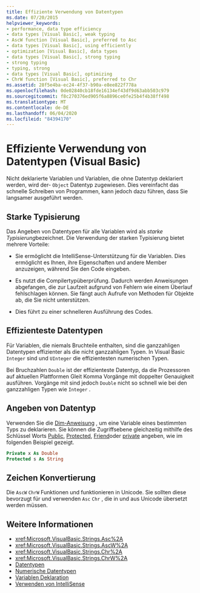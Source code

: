 ```yaml
---
title: Effiziente Verwendung von Datentypen
ms.date: 07/20/2015
helpviewer_keywords:
- performance, data type efficiency
- data types [Visual Basic], weak typing
- AscW function [Visual Basic], preferred to Asc
- data types [Visual Basic], using efficiently
- optimization [Visual Basic], data types
- data types [Visual Basic], strong typing
- strong typing
- typing, strong
- data types [Visual Basic], optimizing
- ChrW function [Visual Basic], preferred to Chr
ms.assetid: 28f5e4ba-ec24-4f37-b90a-e8ee822f778a
ms.openlocfilehash: 0de02840cb18fde16134ef43df9d63abb503c979
ms.sourcegitcommit: f8c270376ed905f6a8896ce0fe25b4f4b38ff498
ms.translationtype: MT
ms.contentlocale: de-DE
ms.lasthandoff: 06/04/2020
ms.locfileid: "84394170"
---
```

# <a name="efficient-use-of-data-types-visual-basic"></a>Effiziente Verwendung von Datentypen (Visual Basic)
Nicht deklarierte Variablen und Variablen, die ohne Datentyp deklariert werden, wird der- `Object` Datentyp zugewiesen. Dies vereinfacht das schnelle Schreiben von Programmen, kann jedoch dazu führen, dass Sie langsamer ausgeführt werden.

## <a name="strong-typing"></a>Starke Typisierung
 Das Angeben von Datentypen für alle Variablen wird als *starke Typisierung*bezeichnet. Die Verwendung der starken Typisierung bietet mehrere Vorteile:

- Sie ermöglicht die IntelliSense-Unterstützung für die Variablen. Dies ermöglicht es Ihnen, ihre Eigenschaften und andere Member anzuzeigen, während Sie den Code eingeben.

- Es nutzt die Compilertypüberprüfung. Dadurch werden Anweisungen abgefangen, die zur Laufzeit aufgrund von Fehlern wie einem Überlauf fehlschlagen können. Sie fängt auch Aufrufe von Methoden für Objekte ab, die Sie nicht unterstützen.

- Dies führt zu einer schnelleren Ausführung des Codes.

## <a name="most-efficient-data-types"></a>Effizienteste Datentypen
 Für Variablen, die niemals Bruchteile enthalten, sind die ganzzahligen Datentypen effizienter als die nicht ganzzahligen Typen. In Visual Basic `Integer` sind und `UInteger` die effizientesten numerischen Typen.

 Bei Bruchzahlen `Double` ist der effizienteste Datentyp, da die Prozessoren auf aktuellen Plattformen Gleit Komma Vorgänge mit doppelter Genauigkeit ausführen. Vorgänge mit sind jedoch `Double` nicht so schnell wie bei den ganzzahligen Typen wie `Integer` .

## <a name="specifying-data-type"></a>Angeben von Datentyp
 Verwenden Sie die [Dim-Anweisung](../../../language-reference/statements/dim-statement.md) , um eine Variable eines bestimmten Typs zu deklarieren. Sie können die Zugriffsebene gleichzeitig mithilfe des Schlüssel Worts [Public](../../../language-reference/modifiers/public.md), [Protected](../../../language-reference/modifiers/protected.md), [Friend](../../../language-reference/modifiers/friend.md)oder [private](../../../language-reference/modifiers/private.md) angeben, wie im folgenden Beispiel gezeigt.

```vb
Private x As Double
Protected s As String
```

## <a name="character-conversion"></a>Zeichen Konvertierung
 Die `AscW` `ChrW` Funktionen und funktionieren in Unicode. Sie sollten diese bevorzugt für und verwenden `Asc` `Chr` , die in und aus Unicode übersetzt werden müssen.

## <a name="see-also"></a>Weitere Informationen

- <xref:Microsoft.VisualBasic.Strings.Asc%2A>
- <xref:Microsoft.VisualBasic.Strings.AscW%2A>
- <xref:Microsoft.VisualBasic.Strings.Chr%2A>
- <xref:Microsoft.VisualBasic.Strings.ChrW%2A>
- [Datentypen](index.md)
- [Numerische Datentypen](numeric-data-types.md)
- [Variablen Deklaration](../variables/variable-declaration.md)
- [Verwenden von IntelliSense](/visualstudio/ide/using-intellisense)
